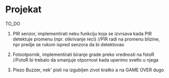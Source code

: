# Projekat

TO_DO
1. PIR senzor, implementirati neku funkciju koja se izvrsava kada PIR detektuje promenu (npr. otkrivanje reci)
//PIR radi na promenu blizine, npr predje se rukom ispred senzora da bi detektovao

2. Fotootpornik, implementirati biranje grade preko vrednosti na fotoR
//FotoR bi trebalo da smanjuje otpornost kada uperimo svetlo u njega

3. Piezo Buzzer, nek' pisti na izgubljen zivot kratko a na GAME OVER dugo

